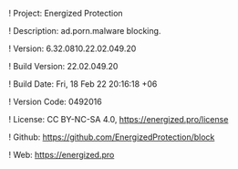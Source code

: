 ! Project: Energized Protection

! Description: ad.porn.malware blocking.

! Version: 6.32.0810.22.02.049.20

! Build Version: 22.02.049.20

! Build Date: Fri, 18 Feb 22 20:16:18 +06

! Version Code: 0492016

! License: CC BY-NC-SA 4.0, https://energized.pro/license

! Github: https://github.com/EnergizedProtection/block

! Web: https://energized.pro

